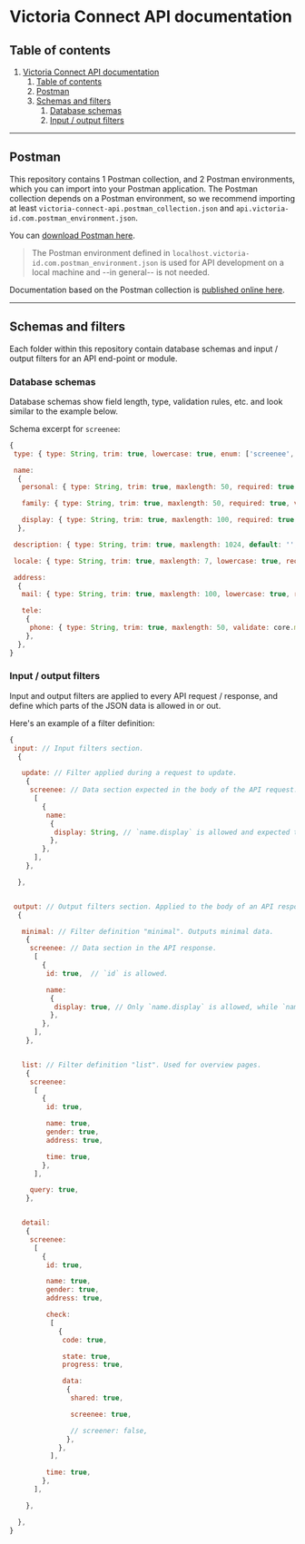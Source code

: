 # Victoria Connect API documentation




## Table of contents

1. [Victoria Connect API documentation](#victoria-connect-api-documentation)
   1. [Table of contents](#table-of-contents)
   2. [Postman](#postman)
   3. [Schemas and filters](#schemas-and-filters)
      1. [Database schemas](#database-schemas)
      2. [Input / output filters](#input--output-filters)


---


## Postman

This repository contains 1 Postman collection, and 2 Postman environments, which you can import into your Postman application. The Postman collection depends on a Postman environment, so we recommend importing at least `victoria-connect-api.postman_collection.json` and `api.victoria-id.com.postman_environment.json`.

You can [download Postman here](https://www.postman.com/downloads/).

> The Postman environment defined in `localhost.victoria-id.com.postman_environment.json` is used for API development on a local machine and --in general-- is not needed.

Documentation based on the Postman collection is [published online here](https://documenter.getpostman.com/view/121742/UyrAFHAA).


---


## Schemas and filters

Each folder within this repository contain database schemas and input / output filters for an API end-point or module.


### Database schemas

Database schemas show field length, type, validation rules, etc. and look similar to the example below.

Schema excerpt for `screenee`:

```javascript
{
 type: { type: String, trim: true, lowercase: true, enum: ['screenee', 'candidate', 'employee', 'client', 'customer'], required: true, default: 'candidate' },

 name:
  {
   personal: { type: String, trim: true, maxlength: 50, required: true, validate: core.mongodb.validate.name.human },

   family: { type: String, trim: true, maxlength: 50, required: true, validate: core.mongodb.validate.name.human },

   display: { type: String, trim: true, maxlength: 100, required: true, validate: core.mongodb.validate.name.human },
  },

 description: { type: String, trim: true, maxlength: 1024, default: '', validate: core.mongodb.validate.name.relaxed },

 locale: { type: String, trim: true, maxlength: 7, lowercase: true, required: true, validate: core.mongodb.validate.locale },

 address:
  {
   mail: { type: String, trim: true, maxlength: 100, lowercase: true, required: true, index: true, validate: core.mongodb.validate.address.mail },

   tele:
    {
     phone: { type: String, trim: true, maxlength: 50, validate: core.mongodb.validate.address.tele },
    },
  },
}
```


### Input / output filters

Input and output filters are applied to every API request / response, and define which parts of the JSON data is allowed in or out.

Here's an example of a filter definition:

```javascript
{
 input: // Input filters section.
  {

   update: // Filter applied during a request to update.
    {
     screenee: // Data section expected in the body of the API request.
      [
        {
         name:
          {
           display: String, // `name.display` is allowed and expected to be a `String`.
          },
        },
      ],
    },

  },


 output: // Output filters section. Applied to the body of an API response.
  {

   minimal: // Filter definition "minimal". Outputs minimal data.
    {
     screenee: // Data section in the API response.
      [
        {
         id: true,  // `id` is allowed.

         name:
          {
           display: true, // Only `name.display` is allowed, while `name.personal` and `name.family` are filtered out.
          },
        },
      ],
    },


   list: // Filter definition "list". Used for overview pages.
    {
     screenee:
      [
        {
         id: true,

         name: true,
         gender: true,
         address: true,

         time: true,
        },
      ],

     query: true,
    },


   detail:
    {
     screenee:
      [
        {
         id: true,

         name: true,
         gender: true,
         address: true,

         check:
          [
            {
             code: true,

             state: true,
             progress: true,

             data:
              {
               shared: true,

               screenee: true,

               // screener: false,
              },
            },
          ],

         time: true,
        },
      ],

    },

  },
}
```

